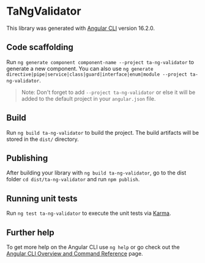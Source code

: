 # TaNgValidator

This library was generated with [Angular CLI](https://github.com/angular/angular-cli) version 16.2.0.

## Code scaffolding

Run `ng generate component component-name --project ta-ng-validator` to generate a new component. You can also use `ng generate directive|pipe|service|class|guard|interface|enum|module --project ta-ng-validator`.
> Note: Don't forget to add `--project ta-ng-validator` or else it will be added to the default project in your `angular.json` file. 

## Build

Run `ng build ta-ng-validator` to build the project. The build artifacts will be stored in the `dist/` directory.

## Publishing

After building your library with `ng build ta-ng-validator`, go to the dist folder `cd dist/ta-ng-validator` and run `npm publish`.

## Running unit tests

Run `ng test ta-ng-validator` to execute the unit tests via [Karma](https://karma-runner.github.io).

## Further help

To get more help on the Angular CLI use `ng help` or go check out the [Angular CLI Overview and Command Reference](https://angular.io/cli) page.
